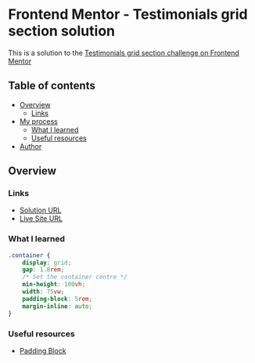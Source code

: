 # Frontend Mentor - Testimonials grid section solution

This is a solution to the [Testimonials grid section challenge on Frontend Mentor](https://www.frontendmentor.io/challenges/testimonials-grid-section-Nnw6J7Un7)
## Table of contents

- [Overview](#overview)
  - [Links](#links)
- [My process](#my-process)
  - [What I learned](#what-i-learned)
  - [Useful resources](#useful-resources)
- [Author](#author)
## Overview
### Links

- [Solution URL](https://www.frontendmentor.io/solutions/testimonial-mobile-first-css-grid-Q0fhAxDtC)
- [Live Site URL](https://hk273.github.io/testimonial-grid/)

### What I learned

```css
.container {
    display: grid;
    gap: 1.8rem;
    /* Set the container centre */
    min-height: 100vh;
    width: 75vw;
    padding-block: 5rem;
    margin-inline: auto;
}
```

### Useful resources

- [Padding Block](https://css-tricks.com/almanac/properties/p/padding-block/)

